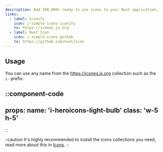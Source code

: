 ```yaml
---
description: Add 200,000+ ready to use icons to your Nuxt application, based on Iconify.
links:
  - label: Iconify
    icon: i-simple-icons-iconify
    to: https://icones.js.org
  - label: Nuxt Icon
    icon: i-simple-icons-github
    to: https://github.com/nuxt/icon
---
```


## Usage

You can use any name from the https://icones.js.org collection such as the `i-` prefix:

::component-code
---
props:
  name: 'i-heroicons-light-bulb'
  class: 'w-5 h-5'
---
::

::caution
It's highly recommended to install the icons collections you need, read more about this in [Icons](/getting-started/icons).
::
